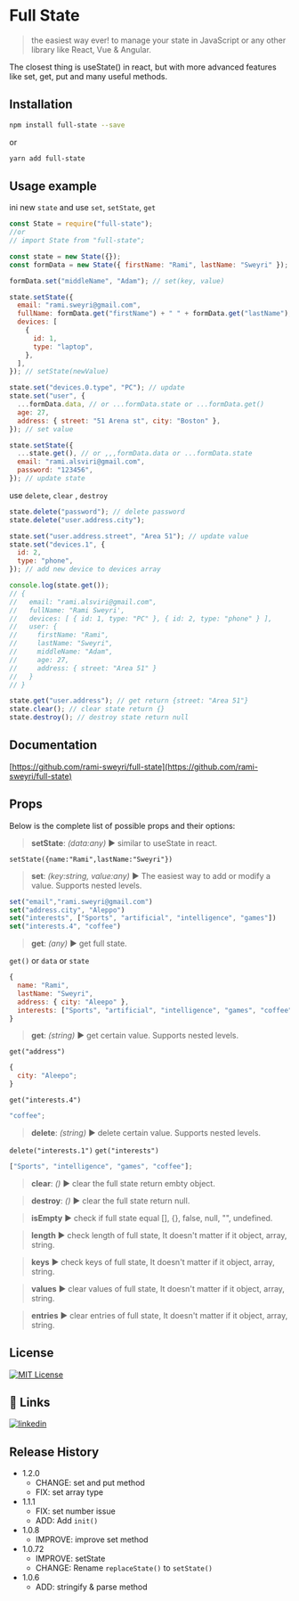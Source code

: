 # Full State

> the easiest way ever! to manage your state in JavaScript or any other library like React, Vue & Angular.

The closest thing is useState() in react, but with more advanced features like set, get, put and many useful methods.

## Installation

```sh
npm install full-state --save
```

or

```sh
yarn add full-state
```

## Usage example

ini new `state` and use `set`, `setState`, `get`

```jsx
const State = require("full-state");
//or
// import State from "full-state";

const state = new State({});
const formData = new State({ firstName: "Rami", lastName: "Sweyri" });

formData.set("middleName", "Adam"); // set(key, value)

state.setState({
  email: "rami.sweyri@gmail.com",
  fullName: formData.get("firstName") + " " + formData.get("lastName"),
  devices: [
    {
      id: 1,
      type: "laptop",
    },
  ],
}); // setState(newValue)

state.set("devices.0.type", "PC"); // update
state.set("user", {
  ...formData.data, // or ...formData.state or ...formData.get()
  age: 27,
  address: { street: "51 Arena st", city: "Boston" },
}); // set value

state.setState({
  ...state.get(), // or ,,,formData.data or ...formData.state
  email: "rami.alsviri@gmail.com",
  password: "123456",
}); // update state
```

use `delete`, `clear` , `destroy`

```jsx
state.delete("password"); // delete password
state.delete("user.address.city");

state.set("user.address.street", "Area 51"); // update value
state.set("devices.1", {
  id: 2,
  type: "phone",
}); // add new device to devices array

console.log(state.get());
// {
//   email: "rami.alsviri@gmail.com",
//   fullName: "Rami Sweyri',
//   devices: [ { id: 1, type: "PC" }, { id: 2, type: "phone" } ],
//   user: {
//     firstName: "Rami",
//     lastName: "Sweyri",
//     middleName: "Adam",
//     age: 27,
//     address: { street: "Area 51" }
//   }
// }

state.get("user.address"); // get return {street: "Area 51"}
state.clear(); // clear state return {}
state.destroy(); // destroy state return null
```

## Documentation

[https://github.com/rami-sweyri/full-state](https://github.com/rami-sweyri/full-state)

## Props

Below is the complete list of possible props and their options:

> **setState**: _(data:any)_ ▶︎ similar to useState in react.

`setState({name:"Rami",lastName:"Sweyri"})`

> **set**: _(key:string, value:any)_ ▶ The easiest way to add or modify a value. Supports nested levels.

```jsx
︎set("email","rami.sweyri@gmail.com")
set("address.city", "Aleppo")
set("interests", ["Sports", "artificial", "intelligence", "games"])
set("interests.4", "coffee")
```

> **get**: _(any)_ ▶︎ get full state.

`get()` or `data` or `state`

```jsx
{
  name: "Rami",
  lastName: "Sweyri",
  address: { city: "Aleepo" },
  interests: ["Sports", "artificial", "intelligence", "games", "coffee"],
}
```

> **get**: _(string)_ ▶︎ get certain value. Supports nested levels.

`get("address")`

```jsx
{
  city: "Aleepo";
}
```

`get("interests.4")`

```jsx
"coffee";
```

> **delete**: _(string)_ ▶︎ delete certain value. Supports nested levels.

`delete("interests.1")`
`get("interests")`

```jsx
["Sports", "intelligence", "games", "coffee"];
```

> **clear**: _()_ ▶︎ clear the full state return embty object.

> **destroy**: _()_ ▶︎ clear the full state return null.

> **isEmpty** ▶︎ check if full state equal [], {}, false, null, "", undefined.

> **length** ▶︎ check length of full state, It doesn't matter if it object, array, string.

> **keys** ▶︎ check keys of full state, It doesn't matter if it object, array, string.

> **values** ▶︎ clear values of full state, It doesn't matter if it object, array, string.

> **entries** ▶︎ clear entries of full state, It doesn't matter if it object, array, string.

## License

[![MIT License](https://img.shields.io/badge/License-MIT-green.svg)](https://choosealicense.com/licenses/mit/)

## 🔗 Links

[![linkedin](https://img.shields.io/badge/linkedin-0A66C2?style=for-the-badge&logo=linkedin&logoColor=white)](https://www.linkedin.com/in/rami-sweyri/)

## Release History

- 1.2.0
  - CHANGE: set and put method
  - FIX: set array type
- 1.1.1
  - FIX: set number issue
  - ADD: Add `init()`
- 1.0.8
  - IMPROVE: improve set method
- 1.0.72
  - IMPROVE: setState
  - CHANGE: Rename `replaceState()` to `setState()`
- 1.0.6
  - ADD: stringify & parse method
